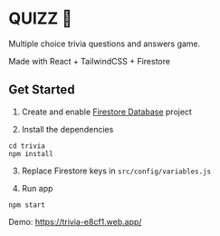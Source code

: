 # QUIZZ 🥇

Multiple choice trivia questions and answers game.

Made with React + TailwindCSS + Firestore

## Get Started

1. Create and enable [Firestore Database](https://firebase.google.com/docs/firestore/quickstart) project

2. Install the dependencies

```
cd trivia
npm install
```

3. Replace Firestore keys in `src/config/variables.js`

4. Run app

```
npm start
```

Demo: https://trivia-e8cf1.web.app/
